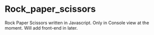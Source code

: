 # Rock_paper_scissors
Rock Paper Scissors written in Javascript. Only in Console view at the moment. Will add front-end in later.
